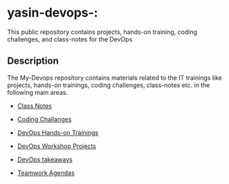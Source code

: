 # yasin-devops-:

This public repository contains projects, hands-on training, coding challenges, and class-notes for the DevOps

## Description

The My-Devops repository contains materials related to the IT trainings like projects, hands-on trainings, coding challenges, class-notes etc. in the following main areas.

- [Class Notes](./class-notes/README.md)

- [Coding Challanges](./coding-challanges/README.md)

- [DevOps Hands-on Trainings](./hands-on/README.md)

- [DevOps Workshop Projects](./projects/README.md)

- [DevOps takeaways](./takeaways)

- [Teamwork Agendas](./teamwork-agendas)



